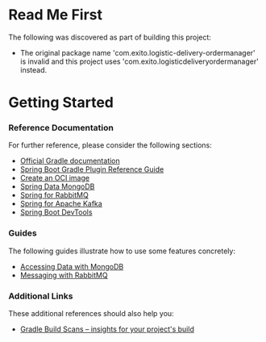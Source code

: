 # Read Me First
The following was discovered as part of building this project:

* The original package name 'com.exito.logistic-delivery-ordermanager' is invalid and this project uses 'com.exito.logisticdeliveryordermanager' instead.

# Getting Started

### Reference Documentation
For further reference, please consider the following sections:

* [Official Gradle documentation](https://docs.gradle.org)
* [Spring Boot Gradle Plugin Reference Guide](https://docs.spring.io/spring-boot/docs/2.6.5/gradle-plugin/reference/html/)
* [Create an OCI image](https://docs.spring.io/spring-boot/docs/2.6.5/gradle-plugin/reference/html/#build-image)
* [Spring Data MongoDB](https://docs.spring.io/spring-boot/docs/2.6.5/reference/htmlsingle/#boot-features-mongodb)
* [Spring for RabbitMQ](https://docs.spring.io/spring-boot/docs/2.6.5/reference/htmlsingle/#boot-features-amqp)
* [Spring for Apache Kafka](https://docs.spring.io/spring-boot/docs/2.6.5/reference/htmlsingle/#boot-features-kafka)
* [Spring Boot DevTools](https://docs.spring.io/spring-boot/docs/2.6.5/reference/htmlsingle/#using-boot-devtools)

### Guides
The following guides illustrate how to use some features concretely:

* [Accessing Data with MongoDB](https://spring.io/guides/gs/accessing-data-mongodb/)
* [Messaging with RabbitMQ](https://spring.io/guides/gs/messaging-rabbitmq/)

### Additional Links
These additional references should also help you:

* [Gradle Build Scans – insights for your project's build](https://scans.gradle.com#gradle)

